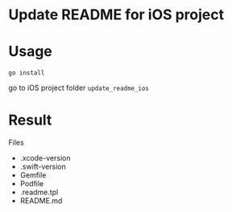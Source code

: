 # Update README for iOS project

# Usage
`go install`

go to iOS project folder
`update_readme_ios`

# Result
Files
- .xcode-version
- .swift-version
- Gemfile
- Podfile
- .readme.tpl
- README.md
